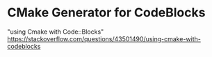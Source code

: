 # CMake Generator for CodeBlocks
"using Cmake with Code::Blocks"  
https://stackoverflow.com/questions/43501490/using-cmake-with-codeblocks
